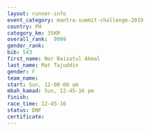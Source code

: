 ```yaml
---
layout: runner-info 
event_category: mantra-summit-challenge-2019 
country: PH
category_km: 35KM 
overall_rank:  9999
gender_rank: 
bib: 543
first_name: Nor Baizatul Akmal
last_name: Mat Tajuddin
gender: F
team_name: 
start: Sun, 12-00-00 am
mbah_kamad: Sun, 12-45-16 pm
finish: 
race_time: 12-45-16
status: DNF
certificate: 
---
```

